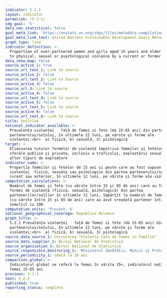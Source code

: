 ```yaml
---
indicator: 5.2.1
layout: indicator
permalink: /5-2-1/
sdg_goal: '5'
data_non_statistical: false
goal_meta_link: 'https://unstats.un.org/sdgs/files/metadata-compilation/Metadata-Goal-5.pdf'
goal_meta_link_text: United Nations Sustainable Development Goals Metadata (PDF 518 KB)
graph_type: line
indicator_definition: >-
  Proportion of ever-partnered women and girls aged 15 years and older subjected
  to physical, sexual or psychological violence by a current or former intimate
data_show_map: false
source_active_1: true
source_url_text_1: Link to source
source_active_2: false
source_url_text_2: Link to Source
source_active_3: false
source_url_3: Link to source
source_active_4: false
source_url_text_4: Link to source
source_active_5: false
source_url_text_5: Link to source
source_active_6: false
source_url_text_6: Link to source
title: Untitled
national_indicator_available: >-
  Prevalența violenței   față de femei si fete (de 15-65 ani) din partea
  partenerului/soțului, în ultimele 12 luni, pe vârste și forme ale
  violenței:<br>  a) fizică, b) sexuală, 3) psihologică
target: >-
  Eliminarea tuturor formelor de violență împotriva femeilor și fetelor, în
  sferele publice și private, inclusiv a traficului, exploatării sexuale și a
  altor tipuri de exploatare
indicator_name: >-
  Proporția femeilor și fetelor de 15 ani și peste care au fost supuse
  violenței  fizice, sexuale sau psihologice din partea partenerului/soțului
  curent sau anterior, în ultimele 12 luni, pe vârste și forme ale violenței
computation_calculations: >-
  Numărul de femei și fete (cu vârste între 15 și 65 de ani) care au fost expuse
  formei de violență (fizică, sexuală, psihologică) din partea
  partenerilor/soților în ultimele 12 luni, împărțit la numărul de femei și fete
  (cu vârste între 15 și 65 de ani) care au avut vreodată partener intim/soț, 
  înmulțit cu 100.
computation_units: 'Procent, %'
national_geographical_coverage: Republica Moldova
graph_title: >-
  5.2.1 Prevalența violenței   față de femei si fete (de 15-65 ani) din partea
  partenerului/soțului, în ultimele 12 luni, pe vârste și forme ale
  violenței:<br>  a) fizică, b) sexuală, 3) psihologică
source_data_source_1: Cercetarea "Violenta fata de femei in familie"
source_data_supplier_1: Biroul Național de Statistică
source_organisation_1: Biroul Național de Statistică
source_responsible_monitoring_1: 'Ministerul Sănătății, Muncii și Protecției Sociale'
source_periodicity_1: odată la 10 ani
comparison_global: >-
  Indicatorul global se referă la femei în vârsta 15+, indicatorul național -
  femei 15-65 ani
previous: 5-1-1
next: 5-2-2
published: true
reporting_status: complete
---
```

